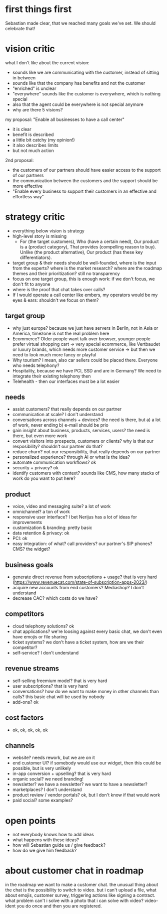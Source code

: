 # first things first
Sebastian made clear, that we reached many goals we've set. We should celebrate that!
# vision critic
what I don't like about the current vision:
- sounds like we are communicating with the customer, instead of sitting in between
- sounds like that the company has benefits and not the customer
- "enriched" is unclear
- "everywhere" sounds like the customer is everywhere, which is nothing special
- also that the agent could be everywhere is not special anymore
- why are there 5 visions?

my proposal: "Enable all businesses to have a call center"
- it is clear
- benefit is described
- a little bit catchy (my opinion!)
- it also describes limits
- but not much action

2nd proposal:
- the customers of our partners should have easier access to the support of our partners
- the communication between the customers and the support should be more effective
- "Enable every business to support their customers in an effective and effortless way"

# strategy critic
- everything below vision is strategy
- high-level story is missing
	- For (the target customers), Who (have a certain need), Our product is a (product category), That provides (compelling reason to buy). Unlike (the product alternative), Our product (has these key differentiators).
- target group & their needs should be well-founded, where is the input from the experts? where is the market research? where are the roadmap themes and their prioritization? still no transparency
- focus on one target group, this is enough work: if we don't focus, we don't fit to anyone
- where is the proof that chat takes over calls?
- If I would operate a call center like embers, my operators would be my eyes & ears: shouldn't we focus on them?

## target group
- why just europe? because we just have servers in Berlin, not in Asia or America, timezone is not the real problem here
- Ecommerce? Older people want talk over browser, younger people prefer virtual shopping cart -> very special ecommerce, like Vertbaudet or luxury brands, which needs more customer service -> but then we need to look much more fancy or playful
- Why tourism? I mean, also car sellers could be placed there. Everyone who needs telephony?
- Hospitality, because we have PCI, SSD and are in Germany? We need to integrate their existing telephony then
- Telehealth - then our interfaces must be a lot easier
## needs
- assist customers? that really depends on our partner
- communication at scale? I don't understand
- conversations across channels + devices? the need is there, but a) a lot of work, never ending b) e-mail should be prio
- gain insight about business, products, services, users? the need is there, but even more work
- convert visitors into prospects, customers or clients? why is that our resposibility? shouldn't our partner do that?
- reduce churn? not our responsibility, that really depends on our partner
- personalized experience? through AI or what is the idea?
- automate communication workflows? ok
- security + privacy? ok
- identify customers with context? sounds like CMS, how many stacks of work do you want to put here?
## product
- voice, video and messaging suite? a lot of work
- omnichannel? a ton of work
- responsive user interface? I bet Nerijus has a lot of ideas for improvements
- customization & branding: pretty basic
- data retention & privacy: ok
- PCI: ok
- easy integration: of what? call providers? our partner's SIP phones? CMS? the widget?
## business goals
- generate direct revenue from subscriptions + usage? that is very hard (https://www.revenuecat.com/state-of-subscription-apps-2023/)
- acquire new accounts from end customers? Mediashop? I don't understand
- decrease CAC? which costs do we have?
## competitors
- cloud telephony solutions? ok
- chat applications? we're loosing against every basic chat, we don't even have emojis or file sharing
- ticket systems? we don't have a ticket system, how are we their competitor?
- self-service? I don't understand
## revenue streams
- self-selling freemium model? that is very hard
- user subscriptions? that is very hard
- conversations? how do we want to make money in other channels than calls? this basic chat will be used by nobody
- add-ons? ok
## cost factors
 - ok, ok, ok, ok, ok
## channels
- website? needs rework, but we are on it
- end customer UI? if somebody would use our widget, then this could be possible, but is very unlikely
- in-app conversion + upselling? that is very hard
- organic social? we need branding!
- newsletter? we have a newsletter? we want to have a newsletter?
- marketplaces? I don't understand
- product review / vendor portals? ok, but I don't know if that would work
- paid social? some examples?

# open points
- not everybody knows how to add ideas
- what happens with these ideas?
- how will Sebastian guide us / give feedback?
- how do we give him feedback?

# about customer chat in roadmap
in the roadmap we want to make a customer chat. the unusual thing about the chat is the possibility to switch to video. but i can't upload a file, what about emojis, customer survey, triggering actions like signing a contract. what problem can't i solve with a photo that i can solve with video? video-ident you do once and then you are registered.